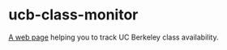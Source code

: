 # ucb-class-monitor

[A web page](https://yvbbrjdr.github.io/ucb-class-monitor/) helping you to track UC Berkeley class availability.

